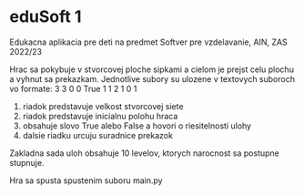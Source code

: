 # eduSoft 1

Edukacna aplikacia pre deti na predmet Softver pre vzdelavanie, AIN, ZAS 2022/23

Hrac sa pokybuje v stvorcovej ploche sipkami a cielom je prejst celu plochu a vyhnut sa prekazkam.
Jednotlive subory su ulozene v textovych suboroch vo formate:
3 3
0 0
True
1 1
2 1
0 1

1. riadok predstavuje velkost stvorcovej siete
2. riadok predstavuje inicialnu polohu hraca
3. obsahuje slovo True alebo False a hovori o riesitelnosti ulohy
4. dalsie riadku urcuju suradnice prekazok


Zakladna sada uloh obsahuje 10 levelov, ktorych narocnost sa postupne stupnuje.

Hra sa spusta spustenim suboru main.py
